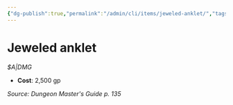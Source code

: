 ```yaml
---
{"dg-publish":true,"permalink":"/admin/cli/items/jeweled-anklet/","tags":["compendium/src/5e/dmg","item/gear/a-dmg"],"updated":"2025-01-11T15:32:17.785+00:00"}
---
```


# Jeweled anklet
*$A|DMG*  

- **Cost**: 2,500 gp

*Source: Dungeon Master's Guide p. 135*